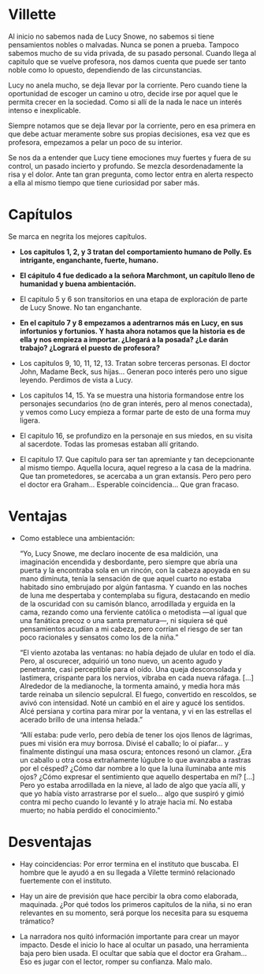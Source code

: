 # Villette

Al inicio no sabemos nada de Lucy Snowe, no sabemos si tiene pensamientos nobles o malvadas. Nunca se ponen a prueba. Tampoco sabemos mucho de su vida privada, de su pasado personal. Cuando llega al capitulo que se vuelve profesora, nos damos cuenta que puede ser tanto noble como lo opuesto, dependiendo de las circunstancias. 

Lucy no anela mucho, se deja llevar por la corriente. Pero cuando tiene la oportunidad de escoger un camino u otro, decide irse por aquel que le permita crecer en la sociedad. Como si allí de la nada le nace un interés intenso e inexplicable. 

Siempre notamos que se deja llevar por la corriente, pero en esa primera en que debe actuar meramente sobre sus propias decisiones, esa vez que es profesora, empezamos a pelar un poco de su interior. 

Se nos da a entender que Lucy tiene emociones muy fuertes y fuera de su control, un pasado incierto y profundo. Se mezcla desordenadamente la risa y el dolor. Ante tan gran pregunta, como lector entra en alerta respecto a ella al mismo tiempo que tiene curiosidad por saber más. 

# Capítulos

Se marca en negrita los mejores capítulos. 

- **Los capitulos 1, 2, y 3 tratan del comportamiento humano de Polly. Es intrigante, enganchante, fuerte, humano.**

- **El cápitulo 4 fue dedicado a la señora Marchmont, un capítulo lleno de humanidad y buena ambientación.** 

- El capitulo 5 y 6 son transitorios en una etapa de exploración de parte de Lucy Snowe. No tan enganchante.

- **En el capitulo 7 y 8 empezamos a adentrarnos más en Lucy, en sus infortunios y fortunios. Y hasta ahora notamos que la historia es de ella y nos empieza a importar. ¿Llegará a la posada? ¿Le darán trabajo? ¿Logrará el puesto de profesora?**

- Los capitulos 9, 10, 11, 12, 13. Tratan sobre terceras personas. El doctor John, Madame Beck, sus hijas... Generan poco interés pero uno sigue leyendo. Perdimos de vista a Lucy.

- Los capitulos 14, 15. Ya se muestra una historia formandose entre los personajes secundarios (no de gran interés, pero al menos conectada), y vemos como Lucy empieza a formar parte de esto de una forma muy ligera. 

- El capitulo 16, se profundizo en la personaje en sus miedos, en su visita al sacerdote. Todas las promesas estaban allí gritando. 

- El capitulo 17. Que capitulo para ser tan apremiante y tan decepcionante al mismo tiempo. Aquella locura, aquel regreso a la casa de la madrina. Que tan prometedores, se acercaba a un gran extansís. Pero pero pero el doctor era Graham... Esperable coincidencia... Que gran fracaso. 



# Ventajas

- Como establece una ambientación:

    “Yo, Lucy Snowe, me declaro inocente de esa maldición, una imaginación encendida y desbordante, pero siempre que abría una puerta y la encontraba sola en un rincón, con la cabeza apoyada en su mano diminuta, tenía la sensación de que aquel cuarto no estaba habitado sino embrujado por algún fantasma. Y cuando en las noches de luna me despertaba y contemplaba su figura, destacando en medio de la oscuridad con su camisón blanco, arrodillada y erguida en la cama, rezando como una ferviente católica o metodista —al igual que una fanática precoz o una santa prematura—, ni siquiera sé qué pensamientos acudían a mi cabeza, pero corrían el riesgo de ser tan poco racionales y sensatos como los de la niña.”


    “El viento azotaba las ventanas: no había dejado de ulular en todo el día. Pero, al oscurecer, adquirió un tono nuevo, un acento agudo y penetrante, casi perceptible para el oído. Una queja desconsolada y lastimera, crispante para los nervios, vibraba en cada nueva ráfaga. [...] Alrededor de la medianoche, la tormenta amainó, y media hora más tarde reinaba un silencio sepulcral. El fuego, convertido en rescoldos, se avivó con intensidad. Noté un cambió en el aire y agucé los sentidos. Alcé persiana y cortina para mirar por la ventana, y vi en las estrellas el acerado brillo de una intensa helada.”

    “Allí estaba: pude verlo, pero debía de tener los ojos llenos de lágrimas, pues mi visión era muy borrosa. Divisé el caballo; lo oí piafar… y finalmente distinguí una masa oscura; entonces resonó un clamor. ¿Era un caballo u otra cosa extrañamente lúgubre lo que avanzaba a rastras por el césped? ¿Cómo dar nombre a lo que la luna iluminaba ante mis ojos? ¿Cómo expresar el sentimiento que aquello despertaba en mí? [...] Pero yo estaba arrodillada en la nieve, al lado de algo que yacía allí, y que yo había visto arrastrarse por el suelo… algo que suspiró y gimió contra mi pecho cuando lo levanté y lo atraje hacia mí. No estaba muerto; no había perdido el conocimiento.”


# Desventajas 

- Hay coincidencias: Por error termina en el instituto que buscaba. El hombre que le ayudó a en su llegada a Vilette terminó relacionado fuertemente con el instituto. 

- Hay un aire de previsión que hace percibir la obra como elaborada, maquinada. ¿Por qué todos los primeros capitulos de la niña, si no eran relevantes en su momento, será porque los necesita para su esquema trámatico? 

- La narradora nos quitó información importante para crear un mayor impacto. Desde el inicio lo hace al ocultar un pasado, una herramienta baja pero bien usada. El ocultar que sabía que el doctor era Graham... Eso es jugar con el lector, romper su confianza. Malo malo. 